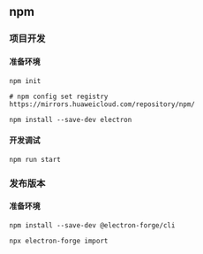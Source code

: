 

## npm

###  项目开发


#### 准备环境

```shell
npm init
```


```shell
# npm config set registry https://mirrors.huaweicloud.com/repository/npm/

npm install --save-dev electron
```

#### 开发调试

```
npm run start
```

### 发布版本

#### 准备环境

```shell
npm install --save-dev @electron-forge/cli
```

```shell
npx electron-forge import
```